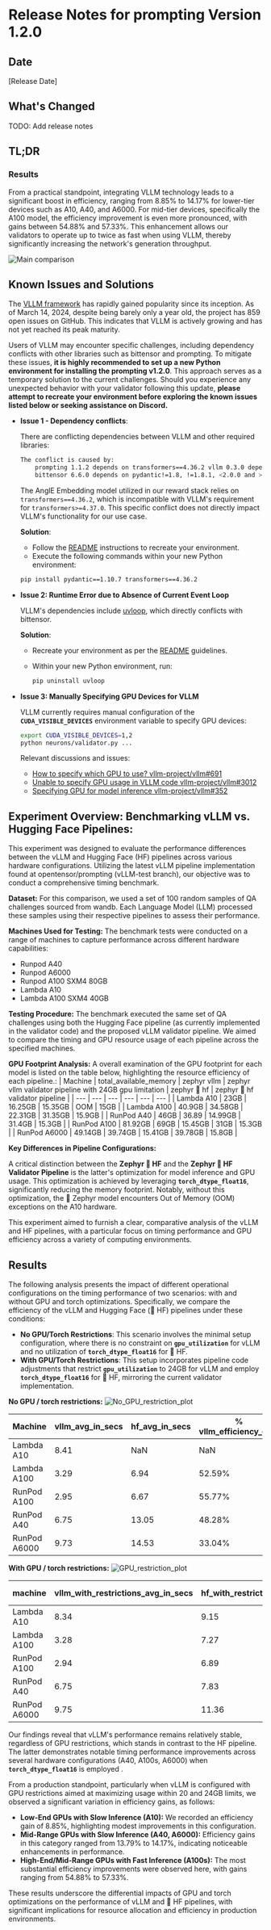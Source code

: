 # Release Notes for prompting Version 1.2.0
## Date
[Release Date]

## What's Changed

TODO: Add release notes

## TL;DR

### Results
From a practical standpoint, integrating VLLM technology leads to a significant boost in efficiency, ranging from 8.85% to 14.17% for lower-tier devices such as A10, A40, and A6000. For mid-tier devices, specifically the A100 model, the efficiency improvement is even more pronounced, with gains between 54.88% and 57.33%. This enhancement allows our validators to operate up to twice as fast when using VLLM, thereby significantly increasing the network's generation throughput.

![Main comparison](imgs/1.2.0_plots_no_gpu_rest.png)


## Known Issues and Solutions

The [VLLM framework](https://github.com/vllm-project/vllm) has rapidly gained popularity since its inception. As of March 14, 2024, despite being barely only a year old, the project has 859 open issues on GitHub. This indicates that VLLM is actively growing and has not yet reached its peak maturity.

Users of VLLM may encounter specific challenges, including dependency conflicts with other libraries such as bittensor and prompting. To mitigate these issues, **it is highly recommended to set up a new Python environment for installing the prompting v1.2.0**. This approach serves as a temporary solution to the current challenges. Should you experience any unexpected behavior with your validator following this update, **please attempt to recreate your environment before exploring the known issues listed below or seeking assistance on Discord.**

- **Issue 1 - Dependency conflicts**: 

    There are conflicting dependencies between VLLM and other required libraries:
    ```bash
    The conflict is caused by:
        prompting 1.1.2 depends on transformers==4.36.2 vllm 0.3.0 depends on transformers>=4.37.0
        bittensor 6.6.0 depends on pydantic!=1.8, !=1.8.1, <2.0.0 and >=1.7.4 vllm 0.3.0 depends on pydantic>=2.0
    ```

    The AnglE Embedding model utilized in our reward stack relies on `transformers==4.36.2`, which is incompatible with VLLM's requirement for `transformers>=4.37.0`. This specific conflict does not directly impact VLLM's functionality for our use case.

    **Solution**: 
    - Follow the [README](../../README.md#installation) instructions to recreate your environment.
    - Execute the following commands within your new Python environment:
    ```bash
    pip install pydantic==1.10.7 transformers==4.36.2
    ```

- **Issue 2: Runtime Error due to Absence of Current Event Loop**

    VLLM's dependencies include [uvloop](https://github.com/MagicStack/uvloop), which directly conflicts with bittensor.

    **Solution**:

    - Recreate your environment as per the [README](../../README.md#installation) guidelines.
    - Within your new Python environment, run:
        
        ```python
        pip uninstall uvloop
        ```
    

- **Issue 3: Manually Specifying GPU Devices for VLLM**

    VLLM currently requires manual configuration of the **`CUDA_VISIBLE_DEVICES`** environment variable to specify GPU devices:

    ```bash
    export CUDA_VISIBLE_DEVICES=1,2
    python neurons/validator.py ...
    ```

    Relevant discussions and issues:

    - [How to specify which GPU to use? vllm-project/vllm#691](https://github.com/vllm-project/vllm/discussions/691)
    - [Unable to specify GPU usage in VLLM code vllm-project/vllm#3012](https://github.com/vllm-project/vllm/issues/3012)
    - [Specifying GPU for model inference vllm-project/vllm#352](https://github.com/vllm-project/vllm/issues/352)



## Experiment Overview: Benchmarking vLLM vs. Hugging Face Pipelines:
This experiment was designed to evaluate the performance differences between the vLLM and Hugging Face (HF) pipelines across various hardware configurations. Utilizing the latest vLLM pipeline implementation found at opentensor/prompting (vLLM-test branch), our objective was to conduct a comprehensive timing benchmark.

**Dataset:**
For this comparison, we used a set of 100 random samples of QA challenges sourced from wandb. Each Language Model (LLM) processed these samples using their respective pipelines to assess their performance.

**Machines Used for Testing:**
The benchmark tests were conducted on a range of machines to capture performance across different hardware capabilities:
- Runpod A40
- Runpod A6000
- Runpod A100 SXM4 80GB
- Lambda A10
- Lambda A100 SXM4 40GB

**Testing Procedure:**
The benchmark executed the same set of QA challenges using both the Hugging Face pipeline (as currently implemented in the validator code) and the proposed vLLM validator pipeline. We aimed to compare the timing and GPU resource usage of each pipeline across the specified machines.

**GPU Footprint Analysis:**
A overall examination of the GPU footprint for each model is listed on the table below, highlighting the resource efficiency of each pipeline.:
| Machine | total_available_memory | zephyr vllm | zephyr vllm validator pipeline with 24GB gpu limitation | zephyr 🤗 hf | zephyr 🤗 hf validator pipeline  |
| --- | --- | --- | --- | --- | --- |
| Lambda A10 | 23GB | 16.25GB | 15.35GB | OOM | 15GB |
| Lambda A100 | 40.9GB | 34.58GB | 22.31GB | 31.35GB | 15.9GB |
| RunPod A40 | 46GB | 36.89 | 14.99GB | 31.4GB | 15.3GB |
| RunPod A100 | 81.92GB | 69GB | 15.45GB | 31GB | 15.3GB |
| RunPod A6000 | 49.14GB | 39.74GB | 15.41GB | 39.78GB | 15.8GB |


**Key Differences in Pipeline Configurations:**

A critical distinction between the **Zephyr 🤗 HF** and the **Zephyr 🤗 HF Validator Pipeline** is the latter's optimization for model inference and GPU usage. This optimization is achieved by leveraging **`torch_dtype_float16`**, significantly reducing the memory footprint. Notably, without this optimization, the 🤗 Zephyr model encounters Out of Memory (OOM) exceptions on the A10 hardware.

This experiment aimed to furnish a clear, comparative analysis of the vLLM and HF pipelines, with a particular focus on timing performance and GPU efficiency across a variety of computing environments.

## Results
The following analysis presents the impact of different operational configurations on the timing performance of two scenarios: with and without GPU and torch optimizations. Specifically, we compare the efficiency of the vLLM and Hugging Face (🤗 HF) pipelines under these conditions:

- **No GPU/Torch Restrictions**: This scenario involves the minimal setup configuration, where there is no constraint on **`gpu_utilization`** for vLLM and no utilization of **`torch_dtype_float16`** for 🤗 HF.
- **With GPU/Torch Restrictions**: This setup incorporates pipeline code adjustments that restrict **`gpu_utilization`** to 24GB for vLLM and employ **`torch_dtype_float16`** for 🤗 HF, mirroring the current validator implementation.

**No GPU / torch restrictions:**
![No_GPU_restriction_plot](imgs/1.2.0_plots_no_gpu_rest.png)

| Machine | vllm_avg_in_secs | hf_avg_in_secs | % vllm_efficiency_gain |
| --- | --- | --- | --- |
| Lambda A10 | 8.41 | NaN | NaN |
| Lambda A100 | 3.29 | 6.94 | 52.59% |
| RunPod A100 | 2.95 | 6.67 | 55.77% |
| RunPod A40 | 6.75 | 13.05 | 48.28% |
| RunPod A6000 | 9.73 | 14.53 | 33.04% |

**With GPU / torch restrictions:**
![GPU_restriction_plot](imgs/1.2.0_plots_gpu_rest.png)

| machine | vllm_with_restrictions_avg_in_secs | hf_with_restrictions_avg_in_secs | % vllm_efficiency_gain |
| --- | --- | --- | --- |
| Lambda A10 | 8.34 | 9.15 | 8.85% |
| Lambda A100 | 3.28 | 7.27 | 54.88% |
| RunPod A100 | 2.94 | 6.89 | 57.33% |
| RunPod A40 | 6.75 | 7.83 | 13.79% |
| RunPod A6000 | 9.75 | 11.36 | 14.17% |

Our findings reveal that vLLM's performance remains relatively stable, regardless of GPU restrictions, which stands in contrast to the HF pipeline. The latter demonstrates notable timing performance improvements across several hardware configurations (A40, A100s, A6000) when **`torch_dtype_float16`** is employed .

From a production standpoint, particularly when vLLM is configured with GPU restrictions aimed at maximizing usage within 20 and 24GB limits, we observed a significant variation in efficiency gains, as follows:

- **Low-End GPUs with Slow Inference (A10):** We recorded an efficiency gain of 8.85%, highlighting modest improvements in this configuration.
- **Mid-Range GPUs with Slow Inference (A40, A6000):** Efficiency gains in this category ranged from 13.79% to 14.17%, indicating noticeable enhancements in performance.
- **High-End/Mid-Range GPUs with Fast Inference (A100s):** The most substantial efficiency improvements were observed here, with gains ranging from 54.88% to 57.33%.

These results underscore the differential impacts of GPU and torch optimizations on the performance of vLLM and 🤗 HF pipelines, with significant implications for resource allocation and efficiency in production environments.


